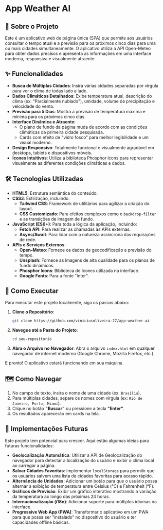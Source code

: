 # App Weather AI

## 📖 Sobre o Projeto

Este é um aplicativo web de página única (SPA) que permite aos usuários consultar o tempo atual e a previsão para os próximos cinco dias para uma ou mais cidades simultaneamente. O aplicativo utiliza a API Open-Meteo para obter dados precisos e apresenta as informações em uma interface moderna, responsiva e visualmente atraente.

## ✨ Funcionalidades

* **Busca de Múltiplas Cidades**: Insira várias cidades separadas por vírgula para ver o clima de todas lado a lado.
* **Dados Climáticos Detalhados**: Exibe temperatura atual, descrição do clima (ex: "Parcialmente nublado"), umidade, volume de precipitação e velocidade do vento.
* **Previsão para 5 Dias**: Mostra a previsão de temperatura máxima e mínima para os próximos cinco dias.
* **Interface Dinâmica e Atraente**:
  * O plano de fundo da página muda de acordo com as condições climáticas da primeira cidade pesquisada.
  * Cards com efeito de "vidro fosco" para melhor legibilidade e um visual moderno.
* **Design Responsivo**: Totalmente funcional e visualmente agradável em desktops, tablets e dispositivos móveis.
* **Ícones Intuitivos**: Utiliza a biblioteca Phosphor Icons para representar visualmente as diferentes condições climáticas e dados.

## 🛠️ Tecnologias Utilizadas

* **HTML5**: Estrutura semântica do conteúdo.
* **CSS3**: Estilização, incluindo:
  * **Tailwind CSS**: Framework de utilitários para agilizar a criação do layout.
  * **CSS Customizado**: Para efeitos complexos como o `backdrop-filter` e as transições de imagem de fundo.
* **JavaScript (ES6+)**: Para toda a lógica da aplicação, incluindo:
  * **Fetch API**: Para realizar as chamadas às APIs externas.
  * **Async/Await**: Para lidar com a natureza assíncrona das requisições de rede.
* **APIs e Serviços Externos**:
  * **Open-Meteo**: Fornece os dados de geocodificação e previsão do tempo.
  * **Unsplash**: Fornece as imagens de alta qualidade para os planos de fundo dinâmicos.
  * **Phosphor Icons**: Biblioteca de ícones utilizada na interface.
  * **Google Fonts**: Para a fonte "Inter".

## 🚀 Como Executar

Para executar este projeto localmente, siga os passos abaixo:

1. **Clone o Repositório**:
   ```bash
   git clone https://github.com/viniciusoliveira-27/app-weather-ai
   ```


2. **Navegue até a Pasta do Projeto**:
   ```bash
   cd seu-repositorio
   ```

3. **Abra o Arquivo no Navegador**:
   Abra o arquivo `index.html` em qualquer navegador de internet moderno (Google Chrome, Mozilla Firefox, etc.).

E pronto! O aplicativo estará funcionando em sua máquina.

## 🗺️ Como Navegar

1. No campo de texto, insira o nome de uma cidade (ex: `Brasília`).
2. Para múltiplas cidades, separe os nomes com vírgula (ex: `Rio de Janeiro, Porto, Miami`).
3. Clique no botão **"Buscar"** ou pressione a tecla **"Enter"**.
4. Os resultados aparecerão em cards na tela.

## 🔮 Implementações Futuras

Este projeto tem potencial para crescer. Aqui estão algumas ideias para futuras funcionalidades:

* **Geolocalização Automática**: Utilizar a API de Geolocalização do navegador para detectar a localização do usuário e exibir o clima local ao carregar a página.
* **Salvar Cidades Favoritas**: Implementar `localStorage` para permitir que os usuários salvem uma lista de cidades favoritas para acesso rápido.
* **Alternância de Unidades**: Adicionar um botão para que o usuário possa alternar a exibição de temperatura entre Celsius (°C) e Fahrenheit (°F).
* **Gráficos de Previsão**: Exibir um gráfico interativo mostrando a variação da temperatura ao longo das próximas 24 horas.
* **Internacionalização (i18n)**: Adicionar suporte para múltiplos idiomas na interface.
* **Progressive Web App (PWA)**: Transformar o aplicativo em um PWA para que possa ser "instalado" no dispositivo do usuário e ter capacidades offline básicas.
